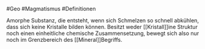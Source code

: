 #Geo #Magmatismus #Definitionen 

Amorphe Substanz, die entsteht, wenn sich Schmelzen so schnell abkühlen, dass sich keine Kristalle bilden können. Besitzt weder [[Kristall]]ine Struktur noch einen einheitliche chemische Zusammensetzung, bewegt sich also nur noch im Grenzbereich des [[Mineral]]Begriffs.